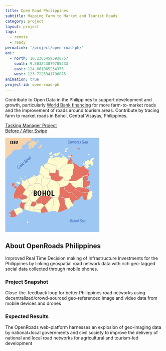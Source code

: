 ```yaml
---
title: Open Road Philippines
subtitle: Mapping Farm to Market and Tourist Roads
category: project
layout: project
tags:
  - remote
  - ready
permalink: '/project/open-road-ph/'
aoi:
  - north: 10.23654595930757
    south: 9.503243879785233
    east: 124.661865234375
    west: 123.7225341796875
animation: true
project-id: open-road-ph
---
```


Contribute to Open Data in the Philippines to support development and growth, particularly <a href="http://www.worldbank.org/en/news/press-release/2014/09/26/philippines-world-bank-approves-financing-to-strengthen-job-creation-and-inclusive-growth">World Bank financing</a> for more farm-to-market roads and the improvement of roads around tourism areas. Contribute by tracing farm to market roads in Bohol, Central Visayas, Philippines. 

<a href="http://tasks.hotosm.org/project/768">Tasking Manager Project</a><br/>
<a href="/swipe/open-road-ph">Before / After Swipe</a>

<img src='/img/post-images/bohol.jpg' />

## About OpenRoads Philippines

Improved Real Time Decision making of Infrastructure Investments for the Philippines by linking geospatial road network data with rich geo-tagged social data collected through mobile phones.
 
### Project Snapshot
 
Close-the-feedback loop for better Philippines road networks using decentralized/crowd-sourced geo-referenced image and video data from mobile devices and drones
 
 
### Expected Results

The OpenRoads web-platform harnesses an explosion of geo-imaging data by national+local governments and civil society to improve the delivery of national and local road networks for agricultural and tourism-led development

